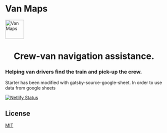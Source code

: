 # Van Maps

<a href="https://www.vanmaps.net">
    <img alt="Van Maps" src="https://raw.githubusercontent.com/gkproctor/vanMaps/master/src/images/mapOverview.png" width="60" />
  </a>
<h1 align="center">
  Crew-van navigation assistance.
</h1>
<h3>
  Helping van drivers find the train and pick-up the crew.
</h3>
Starter has been modified with gatsby-source-google-sheet. In order to use data from google sheets

[![Netlify Status](https://api.netlify.com/api/v1/badges/5981dbfb-8770-4a03-b4e3-6fa1186a5b3f/deploy-status)](https://app.netlify.com/sites/hardcore-jackson-b41b80/deploys)

## License

[MIT](LICENSE)
